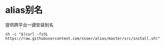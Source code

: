 # alias别名

提供跨平台一键安装别名

```
sh -c "$(curl -fsSL https://raw.githubusercontent.com/xsoer/alias/master/src/install.sh)"
```